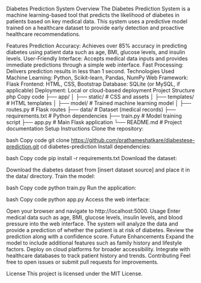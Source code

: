 Diabetes Prediction System
Overview
The Diabetes Prediction System is a machine learning-based tool that predicts the likelihood of diabetes in patients based on key medical data. This system uses a predictive model trained on a healthcare dataset to provide early detection and proactive healthcare recommendations.

Features
Prediction Accuracy: Achieves over 85% accuracy in predicting diabetes using patient data such as age, BMI, glucose levels, and insulin levels.
User-Friendly Interface: Accepts medical data inputs and provides immediate predictions through a simple web interface.
Fast Processing: Delivers prediction results in less than 1 second.
Technologies Used
Machine Learning: Python, Scikit-learn, Pandas, NumPy
Web Framework: Flask
Frontend: HTML, CSS, Bootstrap
Database: SQLite (or MySQL, if applicable)
Deployment: Local or cloud-based deployment
Project Structure
php
Copy code
├── app/
│   ├── static/               # CSS and assets
│   ├── templates/            # HTML templates
│   ├── model/                # Trained machine learning model
│   ├── routes.py             # Flask routes
├── data/                     # Dataset (medical records)
├── requirements.txt          # Python dependencies
├── train.py                  # Model training script
├── app.py                    # Main Flask application
└── README.md                 # Project documentation
Setup Instructions
Clone the repository:

bash
Copy code
git clone https://github.com/prathameshatkare/diabestese-prediction.git
cd diabetes-prediction
Install dependencies:

bash
Copy code
pip install -r requirements.txt
Download the dataset:

Download the diabetes dataset from [insert dataset source] and place it in the data/ directory.
Train the model:

bash
Copy code
python train.py
Run the application:

bash
Copy code
python app.py
Access the web interface:

Open your browser and navigate to http://localhost:5000.
Usage
Enter medical data such as age, BMI, glucose levels, insulin levels, and blood pressure into the web interface.
The system will analyze the data and provide a prediction of whether the patient is at risk of diabetes.
Review the prediction along with a confidence score.
Future Enhancements
Expand the model to include additional features such as family history and lifestyle factors.
Deploy on cloud platforms for broader accessibility.
Integrate with healthcare databases to track patient history and trends.
Contributing
Feel free to open issues or submit pull requests for improvements.

License
This project is licensed under the MIT License.
